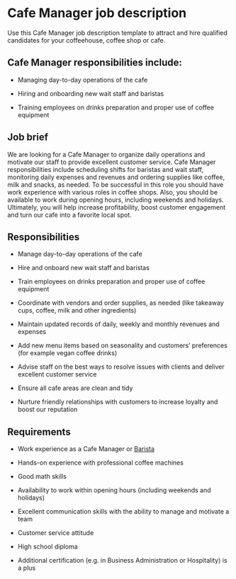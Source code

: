 # Cafe Manager job description
Use this Cafe Manager job description template to attract and hire qualified candidates for your coffeehouse, coffee shop or cafe.


## Cafe Manager responsibilities include:
* Managing day-to-day operations of the cafe

* Hiring and onboarding new wait staff and baristas

* Training employees on drinks preparation and proper use of coffee equipment


## Job brief

We are looking for a Cafe Manager to organize daily operations and motivate our staff to provide excellent customer service.
Cafe Manager responsibilities include scheduling shifts for baristas and wait staff, monitoring daily expenses and revenues and ordering supplies like coffee, milk and snacks, as needed. To be successful in this role you should have work experience with various roles in coffee shops. Also, you should be available to work during opening hours, including weekends and holidays.
Ultimately, you will help increase profitability, boost customer engagement and turn our cafe into a favorite local spot.


## Responsibilities

* Manage day-to-day operations of the cafe

* Hire and onboard new wait staff and baristas

* Train employees on drinks preparation and proper use of coffee equipment

* Coordinate with vendors and order supplies, as needed (like takeaway cups, coffee, milk and other ingredients)

* Maintain updated records of daily, weekly and monthly revenues and expenses

* Add new menu items based on seasonality and customers’ preferences (for example vegan coffee drinks)

* Advise staff on the best ways to resolve issues with clients and deliver excellent customer service

* Ensure all cafe areas are clean and tidy

* Nurture friendly relationships with customers to increase loyalty and boost our reputation


## Requirements

* Work experience as a Cafe Manager or <a href="https://resources.workable.com/barista-job-description" target="_blank" rel="noopener">Barista</a>

* Hands-on experience with professional coffee machines

* Good math skills

* Availability to work within opening hours (including weekends and holidays)

* Excellent communication skills with the ability to manage and motivate a team

* Customer service attitude

* High school diploma

* Additional certification (e.g. in Business Administration or Hospitality) is a plus
